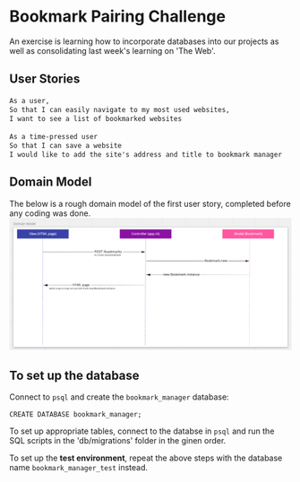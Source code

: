 # Bookmark Pairing Challenge
An exercise is learning how to incorporate databases into our projects as well as consolidating last week's learning on 'The Web'.

## User Stories
```
As a user,
So that I can easily navigate to my most used websites,
I want to see a list of bookmarked websites

As a time-pressed user
So that I can save a website
I would like to add the site's address and title to bookmark manager
```
## Domain Model
The below is a rough domain model of the first user story, completed before any coding was done.
![A screenshot of the domain model for the first user story](./assets/Model.png)

## To set up the database
Connect to `psql` and create the `bookmark_manager` database:
```
CREATE DATABASE bookmark_manager;
```
To set up appropriate tables, connect to the databse in `psql` and run the SQL scripts in the 'db/migrations' folder in the ginen order.

To set up the **test environment**, repeat the above steps with the database name `bookmark_manager_test` instead.
